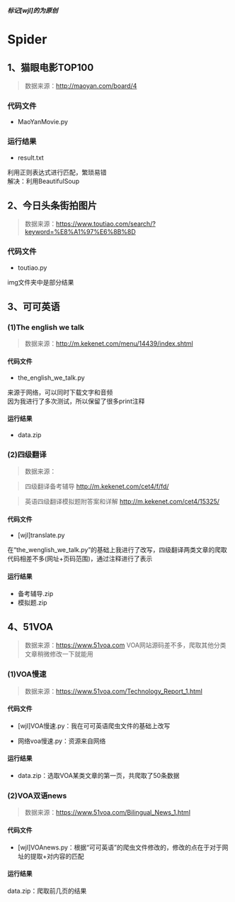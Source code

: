 ***标记[wjl]的为原创***

# Spider

## 1、猫眼电影TOP100

> 数据来源：http://maoyan.com/board/4

### 代码文件

* MaoYanMovie.py

### 运行结果

* result.txt


利用正则表达式进行匹配，繁琐易错  
解决：利用BeautifulSoup


## 2、今日头条街拍图片

> 数据来源：https://www.toutiao.com/search/?keyword=%E8%A1%97%E6%8B%8D  


### 代码文件

* toutiao.py

img文件夹中是部分结果


## 3、可可英语  

### (1)The english we talk

> 数据来源：http://m.kekenet.com/menu/14439/index.shtml   

#### 代码文件  

* the_english_we_talk.py  

来源于网络，可以同时下载文字和音频  
因为我进行了多次测试，所以保留了很多print注释  

#### 运行结果   

* data.zip  


### (2)四级翻译

> 数据来源：  

> 四级翻译备考辅导 http://m.kekenet.com/cet4/f/fd/  

> 英语四级翻译模拟题附答案和详解 http://m.kekenet.com/cet4/15325/  

#### 代码文件  

* [wjl]translate.py  

在“the_wenglish_we_talk.py”的基础上我进行了改写，四级翻译两类文章的爬取代码相差不多(网址+页码范围)，通过注释进行了表示

#### 运行结果   

* 备考辅导.zip  
* 模拟题.zip  

 
## 4、51VOA  

> 数据来源：https://www.51voa.com
> VOA网站源码差不多，爬取其他分类文章稍微修改一下就能用

### (1)VOA慢速  

> 数据来源：https://www.51voa.com/Technology_Report_1.html  

#### 代码文件

* [wjl]VOA慢速.py：我在可可英语爬虫文件的基础上改写  

* 网络voa慢速.py：资源来自网络  

#### 运行结果  
* data.zip：选取VOA某类文章的第一页，共爬取了50条数据

### (2)VOA双语news  
> 数据来源：https://www.51voa.com/Bilingual_News_1.html  

#### 代码文件  
* [wjl]VOAnews.py：根据“可可英语”的爬虫文件修改的，修改的点在于对于网址的提取+对内容的匹配

#### 运行结果   

data.zip：爬取前几页的结果
